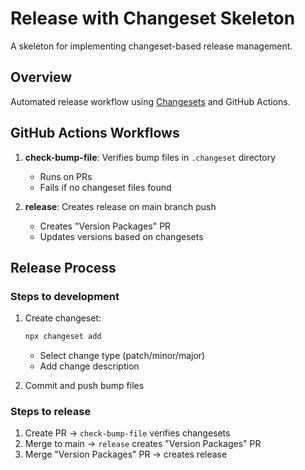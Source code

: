 # Release with Changeset Skeleton

A skeleton for implementing changeset-based release management.

## Overview

Automated release workflow using [Changesets](https://github.com/changesets/changesets) and GitHub Actions.

## GitHub Actions Workflows

1. **check-bump-file**: Verifies bump files in `.changeset` directory
   - Runs on PRs
   - Fails if no changeset files found

2. **release**: Creates release on main branch push
   - Creates "Version Packages" PR
   - Updates versions based on changesets

## Release Process

### Steps to development
1. Create changeset:
   ```bash
   npx changeset add
   ```
   - Select change type (patch/minor/major)
   - Add change description

2. Commit and push bump files

### Steps to release
1. Create PR → `check-bump-file` verifies changesets
2. Merge to main → `release` creates "Version Packages" PR
3. Merge "Version Packages" PR → creates release
